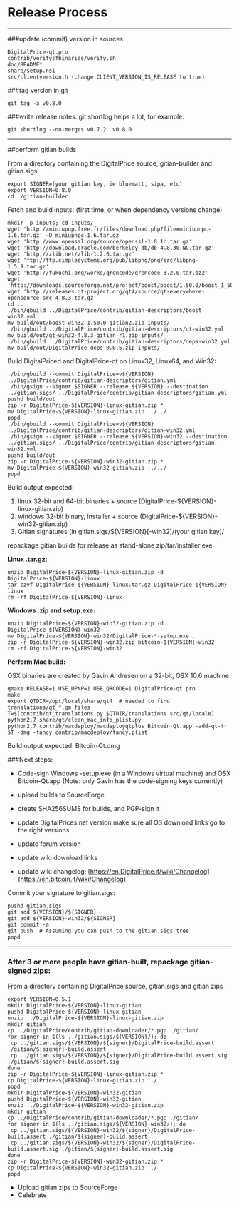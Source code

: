 Release Process
====================

* * *

###update (commit) version in sources


	DigitalPrice-qt.pro
	contrib/verifysfbinaries/verify.sh
	doc/README*
	share/setup.nsi
	src/clientversion.h (change CLIENT_VERSION_IS_RELEASE to true)

###tag version in git

	git tag -a v0.8.0

###write release notes. git shortlog helps a lot, for example:

	git shortlog --no-merges v0.7.2..v0.8.0

* * *

##perform gitian builds

 From a directory containing the DigitalPrice source, gitian-builder and gitian.sigs
  
	export SIGNER=(your gitian key, ie bluematt, sipa, etc)
	export VERSION=0.8.0
	cd ./gitian-builder

 Fetch and build inputs: (first time, or when dependency versions change)

	mkdir -p inputs; cd inputs/
	wget 'http://miniupnp.free.fr/files/download.php?file=miniupnpc-1.6.tar.gz' -O miniupnpc-1.6.tar.gz
	wget 'http://www.openssl.org/source/openssl-1.0.1c.tar.gz'
	wget 'http://download.oracle.com/berkeley-db/db-4.8.30.NC.tar.gz'
	wget 'http://zlib.net/zlib-1.2.6.tar.gz'
	wget 'ftp://ftp.simplesystems.org/pub/libpng/png/src/libpng-1.5.9.tar.gz'
	wget 'http://fukuchi.org/works/qrencode/qrencode-3.2.0.tar.bz2'
	wget 'http://downloads.sourceforge.net/project/boost/boost/1.50.0/boost_1_50_0.tar.bz2'
	wget 'http://releases.qt-project.org/qt4/source/qt-everywhere-opensource-src-4.8.3.tar.gz'
	cd ..
	./bin/gbuild ../DigitalPrice/contrib/gitian-descriptors/boost-win32.yml
	mv build/out/boost-win32-1.50.0-gitian2.zip inputs/
	./bin/gbuild ../DigitalPrice/contrib/gitian-descriptors/qt-win32.yml
	mv build/out/qt-win32-4.8.3-gitian-r1.zip inputs/
	./bin/gbuild ../DigitalPrice/contrib/gitian-descriptors/deps-win32.yml
	mv build/out/DigitalPrice-deps-0.0.5.zip inputs/

 Build DigitalPriced and DigitalPrice-qt on Linux32, Linux64, and Win32:
  
	./bin/gbuild --commit DigitalPrice=v${VERSION} ../DigitalPrice/contrib/gitian-descriptors/gitian.yml
	./bin/gsign --signer $SIGNER --release ${VERSION} --destination ../gitian.sigs/ ../DigitalPrice/contrib/gitian-descriptors/gitian.yml
	pushd build/out
	zip -r DigitalPrice-${VERSION}-linux-gitian.zip *
	mv DigitalPrice-${VERSION}-linux-gitian.zip ../../
	popd
	./bin/gbuild --commit DigitalPrice=v${VERSION} ../DigitalPrice/contrib/gitian-descriptors/gitian-win32.yml
	./bin/gsign --signer $SIGNER --release ${VERSION}-win32 --destination ../gitian.sigs/ ../DigitalPrice/contrib/gitian-descriptors/gitian-win32.yml
	pushd build/out
	zip -r DigitalPrice-${VERSION}-win32-gitian.zip *
	mv DigitalPrice-${VERSION}-win32-gitian.zip ../../
	popd

  Build output expected:

  1. linux 32-bit and 64-bit binaries + source (DigitalPrice-${VERSION}-linux-gitian.zip)
  2. windows 32-bit binary, installer + source (DigitalPrice-${VERSION}-win32-gitian.zip)
  3. Gitian signatures (in gitian.sigs/${VERSION}[-win32]/(your gitian key)/

repackage gitian builds for release as stand-alone zip/tar/installer exe

**Linux .tar.gz:**

	unzip DigitalPrice-${VERSION}-linux-gitian.zip -d DigitalPrice-${VERSION}-linux
	tar czvf DigitalPrice-${VERSION}-linux.tar.gz DigitalPrice-${VERSION}-linux
	rm -rf DigitalPrice-${VERSION}-linux

**Windows .zip and setup.exe:**

	unzip DigitalPrice-${VERSION}-win32-gitian.zip -d DigitalPrice-${VERSION}-win32
	mv DigitalPrice-${VERSION}-win32/DigitalPrice-*-setup.exe .
	zip -r DigitalPrice-${VERSION}-win32.zip bitcoin-${VERSION}-win32
	rm -rf DigitalPrice-${VERSION}-win32

**Perform Mac build:**

  OSX binaries are created by Gavin Andresen on a 32-bit, OSX 10.6 machine.

	qmake RELEASE=1 USE_UPNP=1 USE_QRCODE=1 DigitalPrice-qt.pro
	make
	export QTDIR=/opt/local/share/qt4  # needed to find translations/qt_*.qm files
	T=$(contrib/qt_translations.py $QTDIR/translations src/qt/locale)
	python2.7 share/qt/clean_mac_info_plist.py
	python2.7 contrib/macdeploy/macdeployqtplus Bitcoin-Qt.app -add-qt-tr $T -dmg -fancy contrib/macdeploy/fancy.plist

 Build output expected: Bitcoin-Qt.dmg

###Next steps:

* Code-sign Windows -setup.exe (in a Windows virtual machine) and
  OSX Bitcoin-Qt.app (Note: only Gavin has the code-signing keys currently)

* upload builds to SourceForge

* create SHA256SUMS for builds, and PGP-sign it

* update DigitalPrices.net version
  make sure all OS download links go to the right versions

* update forum version

* update wiki download links

* update wiki changelog: [https://en.DigitalPrice.it/wiki/Changelog](https://en.bitcoin.it/wiki/Changelog)

Commit your signature to gitian.sigs:

	pushd gitian.sigs
	git add ${VERSION}/${SIGNER}
	git add ${VERSION}-win32/${SIGNER}
	git commit -a
	git push  # Assuming you can push to the gitian.sigs tree
	popd

-------------------------------------------------------------------------

### After 3 or more people have gitian-built, repackage gitian-signed zips:

From a directory containing DigitalPrice source, gitian.sigs and gitian zips

	export VERSION=0.5.1
	mkdir DigitalPrice-${VERSION}-linux-gitian
	pushd DigitalPrice-${VERSION}-linux-gitian
	unzip ../DigitalPrice-${VERSION}-linux-gitian.zip
	mkdir gitian
	cp ../DigitalPrice/contrib/gitian-downloader/*.pgp ./gitian/
	for signer in $(ls ../gitian.sigs/${VERSION}/); do
	 cp ../gitian.sigs/${VERSION}/${signer}/DigitalPrice-build.assert ./gitian/${signer}-build.assert
	 cp ../gitian.sigs/${VERSION}/${signer}/DigitalPrice-build.assert.sig ./gitian/${signer}-build.assert.sig
	done
	zip -r DigitalPrice-${VERSION}-linux-gitian.zip *
	cp DigitalPrice-${VERSION}-linux-gitian.zip ../
	popd
	mkdir DigitalPrice-${VERSION}-win32-gitian
	pushd DigitalPrice-${VERSION}-win32-gitian
	unzip ../DigitalPrice-${VERSION}-win32-gitian.zip
	mkdir gitian
	cp ../DigitalPrice/contrib/gitian-downloader/*.pgp ./gitian/
	for signer in $(ls ../gitian.sigs/${VERSION}-win32/); do
	 cp ../gitian.sigs/${VERSION}-win32/${signer}/DigitalPrice-build.assert ./gitian/${signer}-build.assert
	 cp ../gitian.sigs/${VERSION}-win32/${signer}/DigitalPrice-build.assert.sig ./gitian/${signer}-build.assert.sig
	done
	zip -r DigitalPrice-${VERSION}-win32-gitian.zip *
	cp DigitalPrice-${VERSION}-win32-gitian.zip ../
	popd

- Upload gitian zips to SourceForge
- Celebrate 
